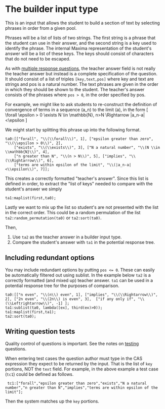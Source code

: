 # The builder input type

This is an input that allows the student to build a section of text by selecting phrases in order from a given pool.

Phrases will be a list of lists of two strings. The first string is a phrase that the student can use in their answer, and the second string is a key  used to identify the phrase.  The internal Maxima representation of the student's answer will be a list of these keys.  The keys should consist of characters that do not need to be escaped.

As with [multiple response questions](MCQ.md), the teacher  answer field is not really the teacher answer but  instead is a complete specification of the question. It should consist of a list of triples `[key,text,pos]` where key and text are strings and pos is a natural number.  The text phrases are given in the order in which they should be shown to the student.  The teacher's answer consists of the phrases where `pos > 0`, in the order specified by pos.

For example, we might like to ask students to re-construct the definition of convergence of terms in a sequence \(a_n\) to the limit \(a\), in the form \[ \forall \epsilon > 0 \exists N \in \mathbb{N},  n>N \Rightarrow |a_n-a|<\epsilon \]

We might start by splitting this phrase up into the following format.

    ta0:[["forall", "\\(\\forall\\)", 1], ["epsilon greater than zero", "\\(\\epsilon > 0\\)", 2], 
        ["exists", "\\(\\exists\\)", 3], ["N a natural number", "\\(N \\in \\mathbb{N}\\)", 4], 
        ["n greater than N", "\\(n > N\\)", 5], ["implies", "\\(\\Rightarrow\\)", 6], 
        ["terms are within epsilon of the limit", "\\(|a_n-a|<\\epsilon\\)", 7]];

This creates a correctly formatted "teacher's answer".  Since this list is defined in order, to extract the "list of keys" needed to compare with the student's answer we simply

    ta1:maplist(first,ta0);

Lastly we want to mix up the list so student's are not presented with the list in the correct order.  This could be a random permulation of the list `ta2:random_permutation(ta0)` or `ta2:sort(ta0)`.

Then,

1. Use `ta2` as the teacher answer in a builder input type.
2. Compare the student's answer with `ta1` in the potential response tree.

## Including redundant options

You may include redundant options by putting `pos <= 0`.  These can easily be automatically filtered out using sublist.  In the example below `ta2` is a correctly formatted (and mixed up) teacher answer.  `ta1` can be used in a potential response tree for the purposes of comparison.

    ta0:[["n even", "\\(n\\) even", 1], ["implies", "\\(\\Rightarrow\\)", 2], ["2n even", "\\(2n\\) is even", 3],  ["if any only if", "\\(\\Leftrightarrow\\)", -1] ];
    ta1:sublist(ta0, lambda([ex], third(ex)>0));
    ta1:maplist(first,ta1);
    ta2:sort(ta0);


## Writing question tests ##

Quality control of questions is important.  See the notes on [testing](Testing.md) questions.

When entering test cases the question author must type in the CAS expression they expect to be returned by the input. That is the list of `key` portions, NOT the `text` field.  For example, in the above example a test case (`tc1`) could be defined as follows.

     tc1:["forall","epsilon greater than zero","exists","N a natural number","n greater than N","implies","terms are within epsilon of the limit"];

Then the system matches up the `key` portions.
